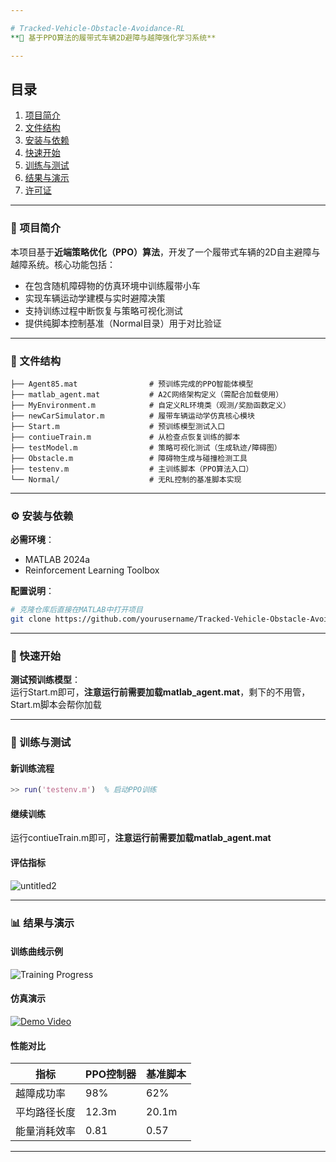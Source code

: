 ```yaml
---

# Tracked-Vehicle-Obstacle-Avoidance-RL  
**🚀 基于PPO算法的履带式车辆2D避障与越障强化学习系统**  

---
```


## 目录  
1. [项目简介](#项目简介)  
2. [文件结构](#文件结构)  
3. [安装与依赖](#安装与依赖)  
4. [快速开始](#快速开始)  
5. [训练与测试](#训练与测试)  
6. [结果与演示](#结果与演示)  
7. [许可证](#许可证)  

---

### 📌 项目简介  
本项目基于**近端策略优化（PPO）算法**，开发了一个履带式车辆的2D自主避障与越障系统。核心功能包括：  
- 在包含随机障碍物的仿真环境中训练履带小车  
- 实现车辆运动学建模与实时避障决策  
- 支持训练过程中断恢复与策略可视化测试  
- 提供纯脚本控制基准（Normal目录）用于对比验证  

---

### 📁 文件结构  
```  
├── Agent85.mat                # 预训练完成的PPO智能体模型  
├── matlab_agent.mat           # A2C网络架构定义（需配合加载使用）  
├── MyEnvironment.m            # 自定义RL环境类（观测/奖励函数定义）  
├── newCarSimulator.m          # 履带车辆运动学仿真核心模块  
├── Start.m                    # 预训练模型测试入口  
├── contiueTrain.m             # 从检查点恢复训练的脚本  
├── testModel.m                # 策略可视化测试（生成轨迹/障碍图）  
├── Obstacle.m                 # 障碍物生成与碰撞检测工具  
├── testenv.m                  # 主训练脚本（PPO算法入口）  
└── Normal/                    # 无RL控制的基准脚本实现  
```  

---

### ⚙️ 安装与依赖  
**必需环境**：  
- MATLAB 2024a  
- Reinforcement Learning Toolbox  

**配置说明**：  
```bash  
# 克隆仓库后直接在MATLAB中打开项目  
git clone https://github.com/yourusername/Tracked-Vehicle-Obstacle-Avoidance-RL.git  
```  

---

### 🚦 快速开始  
**测试预训练模型**：  
运行Start.m即可，**注意运行前需要加载matlab_agent.mat**，剩下的不用管，Start.m脚本会帮你加载

---

### 🧠 训练与测试  
#### 新训练流程  
```matlab  
>> run('testenv.m')  % 启动PPO训练  
```  

#### 继续训练  
运行contiueTrain.m即可，**注意运行前需要加载matlab_agent.mat**
#### 评估指标  
![untitled2](https://github.com/user-attachments/assets/4cc7c427-4a68-42cb-89c6-5b4a18ed8e3d)


---

### 📊 结果与演示  
#### 训练曲线示例  
![Training Progress](path/to/your_training_curve.png)  

#### 仿真演示  
<!-- 用户可插入GIF或视频链接 -->  
[![Demo Video](path/to/thumbnail.jpg)](https://youtube.com/demo_link)  

#### 性能对比  
| 指标               | PPO控制器 | 基准脚本 |  
|--------------------|-----------|----------|  
| 越障成功率         | 98%       | 62%      |  
| 平均路径长度       | 12.3m     | 20.1m    |  
| 能量消耗效率       | 0.81      | 0.57     |  

---
